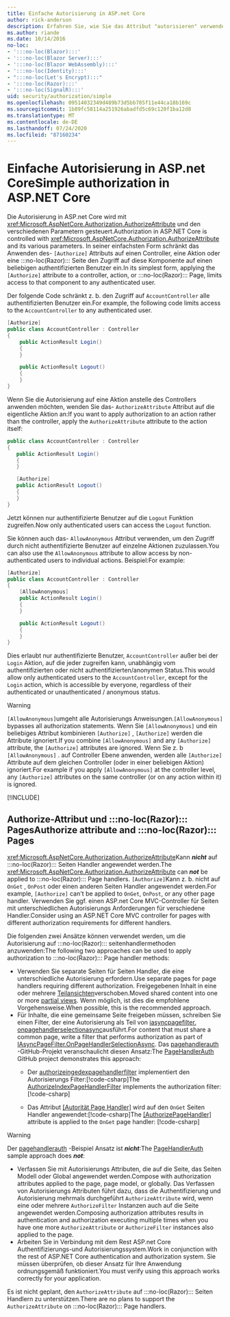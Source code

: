 ```yaml
---
title: Einfache Autorisierung in ASP.net Core
author: rick-anderson
description: Erfahren Sie, wie Sie das Attribut "autorisieren" verwenden, um den Zugriff auf ASP.net Core Controller und Aktionen einzuschränken.
ms.author: riande
ms.date: 10/14/2016
no-loc:
- ':::no-loc(Blazor):::'
- ':::no-loc(Blazor Server):::'
- ':::no-loc(Blazor WebAssembly):::'
- ':::no-loc(Identity):::'
- ":::no-loc(Let's Encrypt):::"
- ':::no-loc(Razor):::'
- ':::no-loc(SignalR):::'
uid: security/authorization/simple
ms.openlocfilehash: 09514032349d489b73d5bb785f11e44ca18b169c
ms.sourcegitcommit: 1b89fc58114a251926abadfd5c69c120f1ba12d8
ms.translationtype: MT
ms.contentlocale: de-DE
ms.lasthandoff: 07/24/2020
ms.locfileid: "87160234"
---
```

# <a name="simple-authorization-in-aspnet-core"></a><span data-ttu-id="8875a-103">Einfache Autorisierung in ASP.net Core</span><span class="sxs-lookup"><span data-stu-id="8875a-103">Simple authorization in ASP.NET Core</span></span>

<a name="security-authorization-simple"></a>

<span data-ttu-id="8875a-104">Die Autorisierung in ASP.net Core wird mit <xref:Microsoft.AspNetCore.Authorization.AuthorizeAttribute> und den verschiedenen Parametern gesteuert.</span><span class="sxs-lookup"><span data-stu-id="8875a-104">Authorization in ASP.NET Core is controlled with <xref:Microsoft.AspNetCore.Authorization.AuthorizeAttribute> and its various parameters.</span></span> <span data-ttu-id="8875a-105">In seiner einfachsten Form schränkt das Anwenden des- `[Authorize]` Attributs auf einen Controller, eine Aktion oder eine :::no-loc(Razor)::: Seite den Zugriff auf diese Komponente auf einen beliebigen authentifizierten Benutzer ein.</span><span class="sxs-lookup"><span data-stu-id="8875a-105">In its simplest form, applying the `[Authorize]` attribute to a controller, action, or :::no-loc(Razor)::: Page, limits access to that component to any authenticated user.</span></span>

<span data-ttu-id="8875a-106">Der folgende Code schränkt z. b. den Zugriff auf `AccountController` alle authentifizierten Benutzer ein.</span><span class="sxs-lookup"><span data-stu-id="8875a-106">For example, the following code limits access to the `AccountController` to any authenticated user.</span></span>

```csharp
[Authorize]
public class AccountController : Controller
{
    public ActionResult Login()
    {
    }

    public ActionResult Logout()
    {
    }
}
```

<span data-ttu-id="8875a-107">Wenn Sie die Autorisierung auf eine Aktion anstelle des Controllers anwenden möchten, wenden Sie das- `AuthorizeAttribute` Attribut auf die eigentliche Aktion an:</span><span class="sxs-lookup"><span data-stu-id="8875a-107">If you want to apply authorization to an action rather than the controller, apply the `AuthorizeAttribute` attribute to the action itself:</span></span>

```csharp
public class AccountController : Controller
{
   public ActionResult Login()
   {
   }

   [Authorize]
   public ActionResult Logout()
   {
   }
}
```

<span data-ttu-id="8875a-108">Jetzt können nur authentifizierte Benutzer auf die `Logout` Funktion zugreifen.</span><span class="sxs-lookup"><span data-stu-id="8875a-108">Now only authenticated users can access the `Logout` function.</span></span>

<span data-ttu-id="8875a-109">Sie können auch das- `AllowAnonymous` Attribut verwenden, um den Zugriff durch nicht authentifizierte Benutzer auf einzelne Aktionen zuzulassen.</span><span class="sxs-lookup"><span data-stu-id="8875a-109">You can also use the `AllowAnonymous` attribute to allow access by non-authenticated users to individual actions.</span></span> <span data-ttu-id="8875a-110">Beispiel:</span><span class="sxs-lookup"><span data-stu-id="8875a-110">For example:</span></span>

```csharp
[Authorize]
public class AccountController : Controller
{
    [AllowAnonymous]
    public ActionResult Login()
    {
    }

    public ActionResult Logout()
    {
    }
}
```

<span data-ttu-id="8875a-111">Dies erlaubt nur authentifizierte Benutzer, `AccountController` außer bei der `Login` Aktion, auf die jeder zugreifen kann, unabhängig vom authentifizierten oder nicht authentifizierten/anonymen Status.</span><span class="sxs-lookup"><span data-stu-id="8875a-111">This would allow only authenticated users to the `AccountController`, except for the `Login` action, which is accessible by everyone, regardless of their authenticated or unauthenticated / anonymous status.</span></span>

> [!WARNING]
> <span data-ttu-id="8875a-112">`[AllowAnonymous]`umgeht alle Autorisierungs Anweisungen.</span><span class="sxs-lookup"><span data-stu-id="8875a-112">`[AllowAnonymous]` bypasses all authorization statements.</span></span> <span data-ttu-id="8875a-113">Wenn Sie `[AllowAnonymous]` und ein beliebiges Attribut kombinieren `[Authorize]` , `[Authorize]` werden die Attribute ignoriert.</span><span class="sxs-lookup"><span data-stu-id="8875a-113">If you combine `[AllowAnonymous]` and any `[Authorize]` attribute, the `[Authorize]` attributes are ignored.</span></span> <span data-ttu-id="8875a-114">Wenn Sie z. b `[AllowAnonymous]` . auf Controller Ebene anwenden, werden alle `[Authorize]` Attribute auf dem gleichen Controller (oder in einer beliebigen Aktion) ignoriert.</span><span class="sxs-lookup"><span data-stu-id="8875a-114">For example if you apply `[AllowAnonymous]` at the controller level, any `[Authorize]` attributes on the same controller (or on any action within it) is ignored.</span></span>

[!INCLUDE[](~/includes/requireAuth.md)]

<a name="aarp"></a>

## <a name="authorize-attribute-and-no-locrazor-pages"></a><span data-ttu-id="8875a-115">Authorize-Attribut und :::no-loc(Razor)::: Pages</span><span class="sxs-lookup"><span data-stu-id="8875a-115">Authorize attribute and :::no-loc(Razor)::: Pages</span></span>

<span data-ttu-id="8875a-116"><xref:Microsoft.AspNetCore.Authorization.AuthorizeAttribute>Kann ***nicht*** auf :::no-loc(Razor)::: Seiten Handler angewendet werden.</span><span class="sxs-lookup"><span data-stu-id="8875a-116">The <xref:Microsoft.AspNetCore.Authorization.AuthorizeAttribute> can ***not*** be applied to :::no-loc(Razor)::: Page handlers.</span></span> <span data-ttu-id="8875a-117">`[Authorize]`Kann z. b. nicht auf `OnGet` , `OnPost` oder einen anderen Seiten Handler angewendet werden.</span><span class="sxs-lookup"><span data-stu-id="8875a-117">For example, `[Authorize]` can't be applied to `OnGet`, `OnPost`, or any other page handler.</span></span> <span data-ttu-id="8875a-118">Verwenden Sie ggf. einen ASP.net Core MVC-Controller für Seiten mit unterschiedlichen Autorisierungs Anforderungen für verschiedene Handler.</span><span class="sxs-lookup"><span data-stu-id="8875a-118">Consider using an ASP.NET Core MVC controller for pages with different authorization requirements for different handlers.</span></span>

<span data-ttu-id="8875a-119">Die folgenden zwei Ansätze können verwendet werden, um die Autorisierung auf :::no-loc(Razor)::: seitenhandlermethoden anzuwenden:</span><span class="sxs-lookup"><span data-stu-id="8875a-119">The following two approaches can be used to apply authorization to :::no-loc(Razor)::: Page handler methods:</span></span>

* <span data-ttu-id="8875a-120">Verwenden Sie separate Seiten für Seiten Handler, die eine unterschiedliche Autorisierung erfordern.</span><span class="sxs-lookup"><span data-stu-id="8875a-120">Use separate pages for page handlers requiring different authorization.</span></span> <span data-ttu-id="8875a-121">Freigegebenen Inhalt in eine oder mehrere [Teilansichten](xref:mvc/views/partial)verschoben.</span><span class="sxs-lookup"><span data-stu-id="8875a-121">Moved shared content into one or more [partial views](xref:mvc/views/partial).</span></span> <span data-ttu-id="8875a-122">Wenn möglich, ist dies die empfohlene Vorgehensweise.</span><span class="sxs-lookup"><span data-stu-id="8875a-122">When possible, this is the recommended approach.</span></span>
* <span data-ttu-id="8875a-123">Für Inhalte, die eine gemeinsame Seite freigeben müssen, schreiben Sie einen Filter, der eine Autorisierung als Teil von [iasyncpagefilter. onpagehandlerselectionasync](xref:Microsoft.AspNetCore.Mvc.Filters.IAsyncPageFilter.OnPageHandlerSelectionAsync%2A)ausführt.</span><span class="sxs-lookup"><span data-stu-id="8875a-123">For content that must share a common page, write a filter that performs authorization as part of [IAsyncPageFilter.OnPageHandlerSelectionAsync](xref:Microsoft.AspNetCore.Mvc.Filters.IAsyncPageFilter.OnPageHandlerSelectionAsync%2A).</span></span> <span data-ttu-id="8875a-124">Das [pagehandlerauth](https://github.com/dotnet/AspNetCore.Docs/tree/master/aspnetcore/security/authorization/simple/samples/3.1/PageHandlerAuth) -GitHub-Projekt veranschaulicht diesen Ansatz:</span><span class="sxs-lookup"><span data-stu-id="8875a-124">The [PageHandlerAuth](https://github.com/dotnet/AspNetCore.Docs/tree/master/aspnetcore/security/authorization/simple/samples/3.1/PageHandlerAuth) GitHub project demonstrates this approach:</span></span>
  * <span data-ttu-id="8875a-125">Der [authorizeingedexpagehandlerfilter](https://github.com/dotnet/AspNetCore.Docs/blob/master/aspnetcore/security/authorization/simple/samples/3.1/PageHandlerAuth/AuthorizeIndexPageHandlerFilter.cs) implementiert den Autorisierungs Filter:[!code-csharp[](~/security/authorization/simple/samples/3.1/PageHandlerAuth/Pages/Index.cshtml.cs?name=snippet)]</span><span class="sxs-lookup"><span data-stu-id="8875a-125">The [AuthorizeIndexPageHandlerFilter](https://github.com/dotnet/AspNetCore.Docs/blob/master/aspnetcore/security/authorization/simple/samples/3.1/PageHandlerAuth/AuthorizeIndexPageHandlerFilter.cs) implements the authorization filter: [!code-csharp[](~/security/authorization/simple/samples/3.1/PageHandlerAuth/Pages/Index.cshtml.cs?name=snippet)]</span></span>

  * <span data-ttu-id="8875a-126">Das Attribut [[Autorität Page Handler]](https://github.com/dotnet/AspNetCore.Docs/tree/master/aspnetcore/security/authorization/simple/samples/3.1/PageHandlerAuth/Pages/Index.cshtml.cs#L16) wird auf den `OnGet` Seiten Handler angewendet:[!code-csharp[](~/security/authorization/simple/samples/3.1/PageHandlerAuth/AuthorizeIndexPageHandlerFilter.cs?name=snippet)]</span><span class="sxs-lookup"><span data-stu-id="8875a-126">The [[AuthorizePageHandler]](https://github.com/dotnet/AspNetCore.Docs/tree/master/aspnetcore/security/authorization/simple/samples/3.1/PageHandlerAuth/Pages/Index.cshtml.cs#L16) attribute is applied to the `OnGet` page handler: [!code-csharp[](~/security/authorization/simple/samples/3.1/PageHandlerAuth/AuthorizeIndexPageHandlerFilter.cs?name=snippet)]</span></span>

> [!WARNING]
> <span data-ttu-id="8875a-127">Der [pagehandlerauth](https://github.com/pranavkm/PageHandlerAuth) -Beispiel Ansatz ist ***nicht***:</span><span class="sxs-lookup"><span data-stu-id="8875a-127">The [PageHandlerAuth](https://github.com/pranavkm/PageHandlerAuth) sample approach does ***not***:</span></span>
> * <span data-ttu-id="8875a-128">Verfassen Sie mit Autorisierungs Attributen, die auf die Seite, das Seiten Modell oder Global angewendet werden.</span><span class="sxs-lookup"><span data-stu-id="8875a-128">Compose with authorization attributes applied to the page, page model, or globally.</span></span> <span data-ttu-id="8875a-129">Das Verfassen von Autorisierungs Attributen führt dazu, dass die Authentifizierung und Autorisierung mehrmals durchgeführt `AuthorizeAttribute` wird, wenn eine oder mehrere `AuthorizeFilter` Instanzen auch auf die Seite angewendet werden.</span><span class="sxs-lookup"><span data-stu-id="8875a-129">Composing authorization attributes results in authentication and authorization executing multiple times when you have one more `AuthorizeAttribute` or `AuthorizeFilter` instances also applied to the page.</span></span>
> * <span data-ttu-id="8875a-130">Arbeiten Sie in Verbindung mit dem Rest ASP.net Core Authentifizierungs-und Autorisierungssystem.</span><span class="sxs-lookup"><span data-stu-id="8875a-130">Work in conjunction with the rest of ASP.NET Core authentication and authorization system.</span></span> <span data-ttu-id="8875a-131">Sie müssen überprüfen, ob dieser Ansatz für Ihre Anwendung ordnungsgemäß funktioniert.</span><span class="sxs-lookup"><span data-stu-id="8875a-131">You must verify using this approach works correctly for your application.</span></span>

<span data-ttu-id="8875a-132">Es ist nicht geplant, den `AuthorizeAttribute` auf :::no-loc(Razor)::: Seiten Handlern zu unterstützen.</span><span class="sxs-lookup"><span data-stu-id="8875a-132">There are no plans to support the `AuthorizeAttribute` on :::no-loc(Razor)::: Page handlers.</span></span> 
